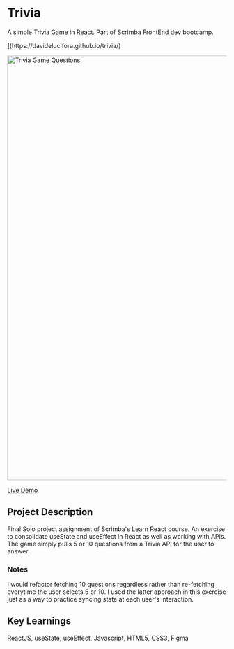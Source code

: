 
# Trivia
A simple Trivia Game in React. Part of Scrimba FrontEnd dev bootcamp.

<p align="center>
[<img width="498" align ="center" alt="Trivia Game Start Screen" src="https://user-images.githubusercontent.com/40455204/194646357-1d3abb22-5548-4db2-96eb-cbdb293782bd.png">](https://davidelucifora.github.io/trivia/)

[<img width="974"  align ="center"  alt="Trivia Game Questions" src="https://user-images.githubusercontent.com/40455204/194646340-867d3867-eb3f-40a5-bfd4-5a927dbb2e1c.png">](https://davidelucifora.github.io/trivia/)
</p>

[Live Demo](https://davidelucifora.github.io/trivia/)


## Project Description

Final Solo project assignment of Scrimba's Learn React course. An exercise to consolidate useState and useEffect in React as well as working with APIs.
The game simply pulls 5 or 10 questions from a Trivia API for the user to answer.

### Notes

I would refactor fetching 10 questions regardless rather than re-fetching everytime the user selects 5 or 10. I used the latter approach in this exercise just as a way to practice syncing state at each user's interaction.

## Key Learnings
ReactJS, useState, useEffect, Javascript, HTML5, CSS3, Figma


